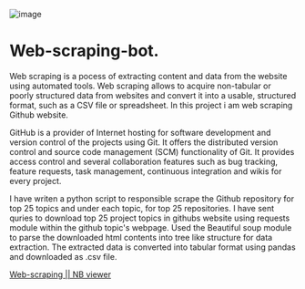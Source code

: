 ![image](https://user-images.githubusercontent.com/70446403/118255189-94a1f400-b4c9-11eb-8c3f-b8b121d35f16.png)


# Web-scraping-bot.

Web scraping is a pocess of extracting content and data from the website using automated tools. Web scraping allows to acquire non-tabular or poorly structured data from websites and convert it into a usable, structured format, such as a CSV file or spreadsheet. In this project i am web scraping Github website.

GitHub is a provider of Internet hosting for software development and version control of the projects using Git. It offers the distributed version control and source code management (SCM) functionality of Git. It provides access control and several collaboration features such as bug tracking, feature requests, task management, continuous integration and wikis for every project.

I have writen a python script  to responsible scrape the Github repository for top 25 topics and under each topic, for top 25 repositories. I have sent quries to download top 25 project topics in githubs website using requests module within the github topic's webpage. Used the Beautiful soup module to parse the downloaded html contents into tree like structure for data extraction. The extracted data is converted into tabular format using pandas and downloaded as .csv file.

[Web-scraping || NB viewer](https://nbviewer.jupyter.org/github/Shreyas285/Web_Scraping_Bot/blob/main/web_scraping.ipynb)
